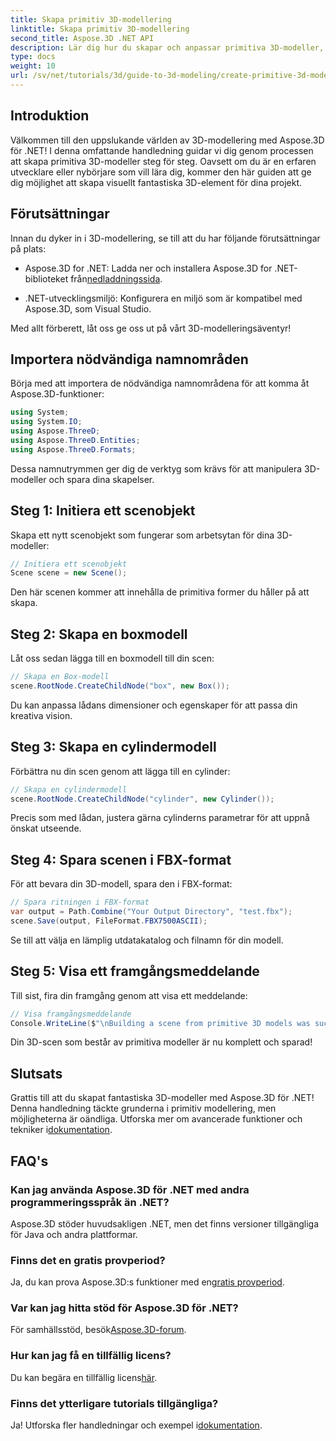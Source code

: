 ```yaml
---
title: Skapa primitiv 3D-modellering
linktitle: Skapa primitiv 3D-modellering
second_title: Aspose.3D .NET API
description: Lär dig hur du skapar och anpassar primitiva 3D-modeller, inklusive lådor och cylindrar, och sparar dem i FBX-format utan ansträngning.
type: docs
weight: 10
url: /sv/net/tutorials/3d/guide-to-3d-modeling/create-primitive-3d-modeling/
---
```

## Introduktion

Välkommen till den uppslukande världen av 3D-modellering med Aspose.3D för .NET! I denna omfattande handledning guidar vi dig genom processen att skapa primitiva 3D-modeller steg för steg. Oavsett om du är en erfaren utvecklare eller nybörjare som vill lära dig, kommer den här guiden att ge dig möjlighet att skapa visuellt fantastiska 3D-element för dina projekt.

## Förutsättningar

Innan du dyker in i 3D-modellering, se till att du har följande förutsättningar på plats:

-  Aspose.3D for .NET: Ladda ner och installera Aspose.3D for .NET-biblioteket från[nedladdningssida](https://releases.aspose.com/3d/net/).
  
- .NET-utvecklingsmiljö: Konfigurera en miljö som är kompatibel med Aspose.3D, som Visual Studio.

Med allt förberett, låt oss ge oss ut på vårt 3D-modelleringsäventyr!

## Importera nödvändiga namnområden

Börja med att importera de nödvändiga namnområdena för att komma åt Aspose.3D-funktioner:

```csharp
using System;
using System.IO;
using Aspose.ThreeD;
using Aspose.ThreeD.Entities;
using Aspose.ThreeD.Formats;
```

Dessa namnutrymmen ger dig de verktyg som krävs för att manipulera 3D-modeller och spara dina skapelser.

## Steg 1: Initiera ett scenobjekt

Skapa ett nytt scenobjekt som fungerar som arbetsytan för dina 3D-modeller:

```csharp
// Initiera ett scenobjekt
Scene scene = new Scene();
```

Den här scenen kommer att innehålla de primitiva former du håller på att skapa.

## Steg 2: Skapa en boxmodell

Låt oss sedan lägga till en boxmodell till din scen:

```csharp
// Skapa en Box-modell
scene.RootNode.CreateChildNode("box", new Box());
```

Du kan anpassa lådans dimensioner och egenskaper för att passa din kreativa vision.

## Steg 3: Skapa en cylindermodell

Förbättra nu din scen genom att lägga till en cylinder:

```csharp
// Skapa en cylindermodell
scene.RootNode.CreateChildNode("cylinder", new Cylinder());
```

Precis som med lådan, justera gärna cylinderns parametrar för att uppnå önskat utseende.

## Steg 4: Spara scenen i FBX-format

För att bevara din 3D-modell, spara den i FBX-format:

```csharp
// Spara ritningen i FBX-format
var output = Path.Combine("Your Output Directory", "test.fbx");
scene.Save(output, FileFormat.FBX7500ASCII);
```

Se till att välja en lämplig utdatakatalog och filnamn för din modell.

## Steg 5: Visa ett framgångsmeddelande

Till sist, fira din framgång genom att visa ett meddelande:

```csharp
// Visa framgångsmeddelande
Console.WriteLine($"\nBuilding a scene from primitive 3D models was successful.\nFile saved at {output}");
```

Din 3D-scen som består av primitiva modeller är nu komplett och sparad!

## Slutsats

 Grattis till att du skapat fantastiska 3D-modeller med Aspose.3D för .NET! Denna handledning täckte grunderna i primitiv modellering, men möjligheterna är oändliga. Utforska mer om avancerade funktioner och tekniker i[dokumentation](https://reference.aspose.com/3d/net/).

## FAQ's

### Kan jag använda Aspose.3D för .NET med andra programmeringsspråk än .NET?

Aspose.3D stöder huvudsakligen .NET, men det finns versioner tillgängliga för Java och andra plattformar.

### Finns det en gratis provperiod?

 Ja, du kan prova Aspose.3D:s funktioner med en[gratis provperiod](https://releases.aspose.com/).

### Var kan jag hitta stöd för Aspose.3D för .NET?

 För samhällsstöd, besök[Aspose.3D-forum](https://forum.aspose.com/c/3d/18).

### Hur kan jag få en tillfällig licens?

 Du kan begära en tillfällig licens[här](https://purchase.conholdate.com/temporary-license/).

### Finns det ytterligare tutorials tillgängliga?

 Ja! Utforska fler handledningar och exempel i[dokumentation](https://reference.aspose.com/3d/net/).